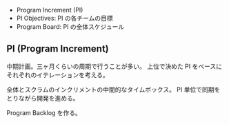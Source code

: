 - Program Increment (PI)
- PI Objectives: PI の各チームの目標
- Program Board: PI の全体スケジュール

## PI (Program Increment)

中期計画。三ヶ月くらいの周期で行うことが多い。
上位で決めた PI をベースにそれぞれのイテレーションを考える。

全体とスクラムのインクリメントの中間的なタイムボックス。
PI 単位で同期をとりながら開発を進める。

Program Backlog を作る。
